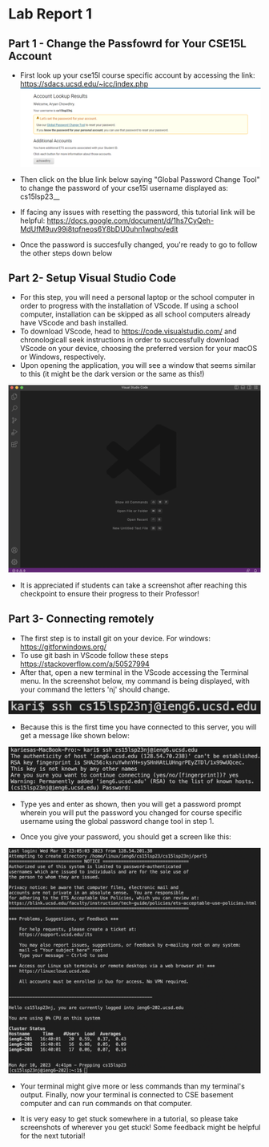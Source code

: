 # **Lab Report 1**
## Part 1 - Change the Passfowrd for Your CSE15L Account
* First look up your cse15l course specific account by accessing the link: https://sdacs.ucsd.edu/~icc/index.php
![image](/cse15lblog1.png)
* Then click on the blue link below saying "Global Password Change Tool" to change the password of your cse15l username displayed as: cs15lsp23__

* If facing any issues with resetting the password, this tutorial link will be helpful: https://docs.google.com/document/d/1hs7CyQeh-MdUfM9uv99i8tqfneos6Y8bDU0uhn1wqho/edit
* Once the password is succesfully changed, you're ready to go to follow the other steps down below

## Part 2- Setup Visual Studio Code
* For this step, you will need a personal laptop or the school computer in order to progress with the installation of VScode. If using a school computer, installation can be skipped as all school computers already have VScode and bash installed. 
* To download VScode, head to https://code.visualstudio.com/ and chronologicall seek instructions in order to successfully download VScode on your device, choosing the preferred version for your macOS or Windows, respectively.
* Upon opening the application, you will see a window that seems similar to this (it might be the dark version or the same as this!)

![image](/cse121.png)

* It is appreciated if students can take a screenshot after reaching this checkpoint to ensure their progress to their Professor!

## Part 3- Connecting remotely
* The first step is to install git on your device. For windows: https://gitforwindows.org/
* To use git bash in VScode follow these steps https://stackoverflow.com/a/50527994
* After that, open a new terminal in the VScode accessing the Terminal menu. In the screenshot below, my command is being displayed, with your command the letters 'nj' should change.

![image](/cse15l.png)

* Because this is the first time you have connected to this server, you will get a message like shown below:

![image](/cse15l2.png)

* Type yes and enter as shown, then you will get a password prompt wherein you will put the password you changed for course specific username using the global password change tool in step 1. 

* Once you give your password, you should get a screen like this:

![image](/cse15l3.png)

* Your terminal might give more or less commands than my terminal's output. Finally, now your terminal is connected to CSE basement computer and can run commands on that computer. 

* It is very easy to get stuck somewhere in a tutorial, so please take screenshots of wherever you get stuck! Some feedback might be helpful for the next tutorial!


